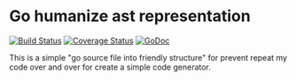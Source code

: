 # Go humanize ast representation

[![Build Status](https://travis-ci.org/goraz/annotate.svg)](https://travis-ci.org/goraz/humanize)
[![Coverage Status](https://coveralls.io/repos/goraz/humanize/badge.svg?branch=master&service=github)](https://coveralls.io/github/goraz/humanize?branch=master)
[![GoDoc](https://godoc.org/github.com/goraz/humanize?status.svg)](https://godoc.org/github.com/goraz/humanize)



This is a simple "go source file into friendly structure" for prevent repeat my code over and over for create a simple 
code generator. 


